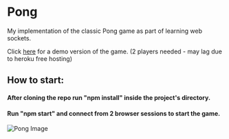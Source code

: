 # Pong
My implementation of the classic Pong game as part of learning web sockets.

Click [here](https://node-pong-ws.herokuapp.com) for a demo version of the game. (2 players needed - may lag due to heroku free hosting)

## How to start:
#### After cloning the repo run "npm install" inside the project's directory.
#### Run "npm start" and connect from 2 browser sessions to start the game.


![Pong Image](https://i.gyazo.com/a92fadfc6b8ac3d88dd12b6e4006900e.png "Pong")
